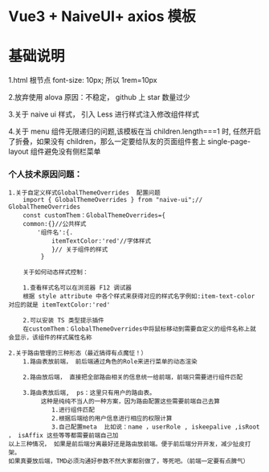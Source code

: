 # Vue3 + NaiveUI+ axios 模板

# 基础说明

1.html 根节点 font-size: 10px; 所以 1rem=10px

2.放弃使用 alova 原因：不稳定， github 上 star 数量过少

3.关于 naive ui 样式， 引入 Less 进行样式注入修改组件样式

4.关于 menu 组件无限递归的问题,该模板在当 children.length===1 时, 任然开启了折叠，如果没有 children，那么一定要给队友的页面组件套上 single-page-layout 组件避免没有侧栏菜单

### 个人技术原因问题：

    1.关于自定义样式GlobalThemeOverrides  配置问题
        import { GlobalThemeOverrides } from "naive-ui";// GlobalThemeOverrides
        const customThem：GlobalThemeOverrides={
        common:{}//公共样式
            '组件名':{.
                itemTextColor:'red'//字体样式
                }// 关于组件的样式
             }

        关于如何动态样式控制：

        1.查看样式名可以在浏览器 F12 调试器
        根据 style attribute 中各个样式来获得对应的样式名字例如:item-text-color 对应的就是 itemTextColor:'red'

        2.可以安装 TS 类型提示插件
        在customThem：GlobalThemeOverrides中将鼠标移动到需要自定义的组件名称上就会显示，该组件的样式属性名称

    2.关于路由管理的三种形态（最近搞得有点魔怔！）
        1.路由表放前端， 前后端通过角色的Role来进行菜单的动态渲染

        2.路由放后端， 直接把全部路由相关的信息统一给前端，前端只需要进行组件匹配

        3.路由表放后端,  ps：这里只有用户的路由表。
             这种是纯纯不当人的一种方案，因为路由配置这些需要前端自己去算
                1.进行组件匹配
                2.根据后端给的用户信息进行相应的权限计算
                3.自己配置meta  比如说：name ，userRole , iskeepalive ,isRoot ， isAffix 这些等等都需要前端自己加
    以上三种情况， 如果是前后端分离最好还是路由放前端。便于前后端分开开发，减少扯皮打架。
    如果真要放后端，TMD必须沟通好参数不然大家都别做了，等死吧。（前端一定要有点脾气）

